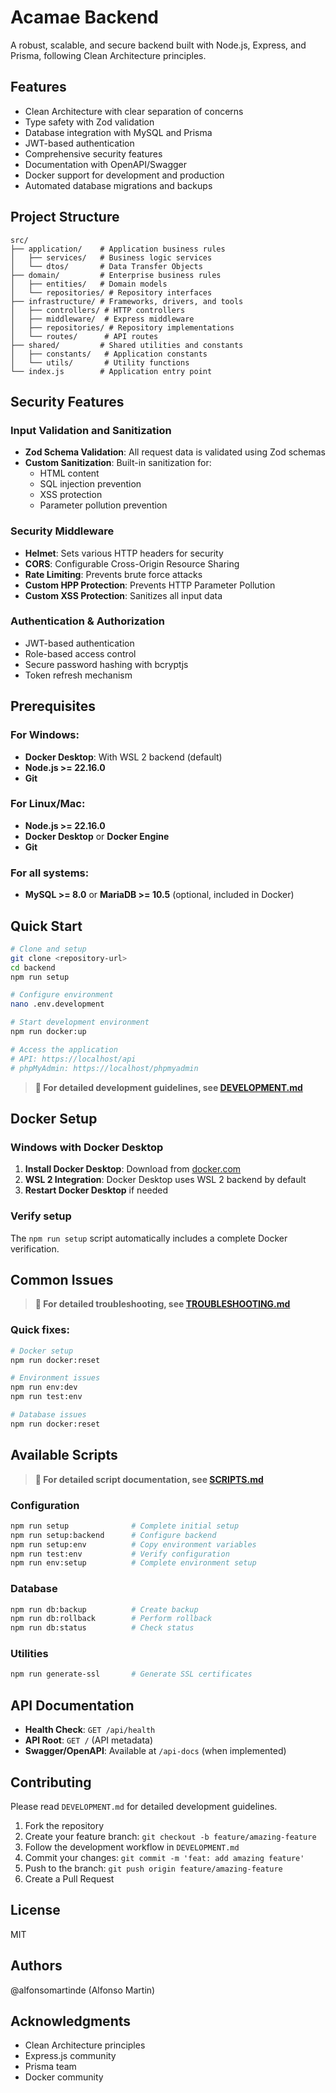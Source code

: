 # Acamae Backend

A robust, scalable, and secure backend built with Node.js, Express, and Prisma, following Clean Architecture principles.

## Features

- Clean Architecture with clear separation of concerns
- Type safety with Zod validation
- Database integration with MySQL and Prisma
- JWT-based authentication
- Comprehensive security features
- Documentation with OpenAPI/Swagger
- Docker support for development and production
- Automated database migrations and backups

## Project Structure

```
src/
├── application/    # Application business rules
│   ├── services/   # Business logic services
│   └── dtos/       # Data Transfer Objects
├── domain/         # Enterprise business rules
│   ├── entities/   # Domain models
│   └── repositories/ # Repository interfaces
├── infrastructure/ # Frameworks, drivers, and tools
│   ├── controllers/ # HTTP controllers
│   ├── middleware/  # Express middleware
│   ├── repositories/ # Repository implementations
│   └── routes/      # API routes
├── shared/         # Shared utilities and constants
│   ├── constants/   # Application constants
│   └── utils/       # Utility functions
└── index.js        # Application entry point
```

## Security Features

### Input Validation and Sanitization

- **Zod Schema Validation**: All request data is validated using Zod schemas
- **Custom Sanitization**: Built-in sanitization for:
  - HTML content
  - SQL injection prevention
  - XSS protection
  - Parameter pollution prevention

### Security Middleware

- **Helmet**: Sets various HTTP headers for security
- **CORS**: Configurable Cross-Origin Resource Sharing
- **Rate Limiting**: Prevents brute force attacks
- **Custom HPP Protection**: Prevents HTTP Parameter Pollution
- **Custom XSS Protection**: Sanitizes all input data

### Authentication & Authorization

- JWT-based authentication
- Role-based access control
- Secure password hashing with bcryptjs
- Token refresh mechanism

## Prerequisites

### For Windows:

- **Docker Desktop**: With WSL 2 backend (default)
- **Node.js >= 22.16.0**
- **Git**

### For Linux/Mac:

- **Node.js >= 22.16.0**
- **Docker Desktop** or **Docker Engine**
- **Git**

### For all systems:

- **MySQL >= 8.0** or **MariaDB >= 10.5** (optional, included in Docker)

## Quick Start

```bash
# Clone and setup
git clone <repository-url>
cd backend
npm run setup

# Configure environment
nano .env.development

# Start development environment
npm run docker:up

# Access the application
# API: https://localhost/api
# phpMyAdmin: https://localhost/phpmyadmin
```

> **📖 For detailed development guidelines, see [DEVELOPMENT.md](./DEVELOPMENT.md)**

## Docker Setup

### Windows with Docker Desktop

1. **Install Docker Desktop**: Download from [docker.com](https://www.docker.com/products/docker-desktop/)
2. **WSL 2 Integration**: Docker Desktop uses WSL 2 backend by default
3. **Restart Docker Desktop** if needed

### Verify setup

The `npm run setup` script automatically includes a complete Docker verification.

## Common Issues

> **📖 For detailed troubleshooting, see [TROUBLESHOOTING.md](./TROUBLESHOOTING.md)**

### Quick fixes:

```bash
# Docker setup
npm run docker:reset

# Environment issues
npm run env:dev
npm run test:env

# Database issues
npm run docker:reset
```

## Available Scripts

> **📖 For detailed script documentation, see [SCRIPTS.md](./SCRIPTS.md)**

### Configuration

```bash
npm run setup              # Complete initial setup
npm run setup:backend      # Configure backend
npm run setup:env          # Copy environment variables
npm run test:env           # Verify configuration
npm run env:setup          # Complete environment setup
```

### Database

```bash
npm run db:backup          # Create backup
npm run db:rollback        # Perform rollback
npm run db:status          # Check status
```

### Utilities

```bash
npm run generate-ssl       # Generate SSL certificates
```

## API Documentation

- **Health Check**: `GET /api/health`
- **API Root**: `GET /` (API metadata)
- **Swagger/OpenAPI**: Available at `/api-docs` (when implemented)

## Contributing

Please read `DEVELOPMENT.md` for detailed development guidelines.

1. Fork the repository
2. Create your feature branch: `git checkout -b feature/amazing-feature`
3. Follow the development workflow in `DEVELOPMENT.md`
4. Commit your changes: `git commit -m 'feat: add amazing feature'`
5. Push to the branch: `git push origin feature/amazing-feature`
6. Create a Pull Request

## License

MIT

## Authors

@alfonsomartinde (Alfonso Martin)

## Acknowledgments

- Clean Architecture principles
- Express.js community
- Prisma team
- Docker community
